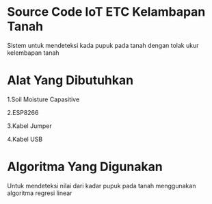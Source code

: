 # Source Code IoT ETC Kelambapan Tanah

Sistem untuk mendeteksi kada pupuk pada tanah dengan tolak ukur kelembapan tanah

# Alat Yang Dibutuhkan

1.Soil Moisture Capasitive

2.ESP8266

3.Kabel Jumper

4.Kabel USB

# Algoritma Yang Digunakan
Untuk mendeteksi nilai dari kadar pupuk pada tanah menggunakan algoritma regresi linear
